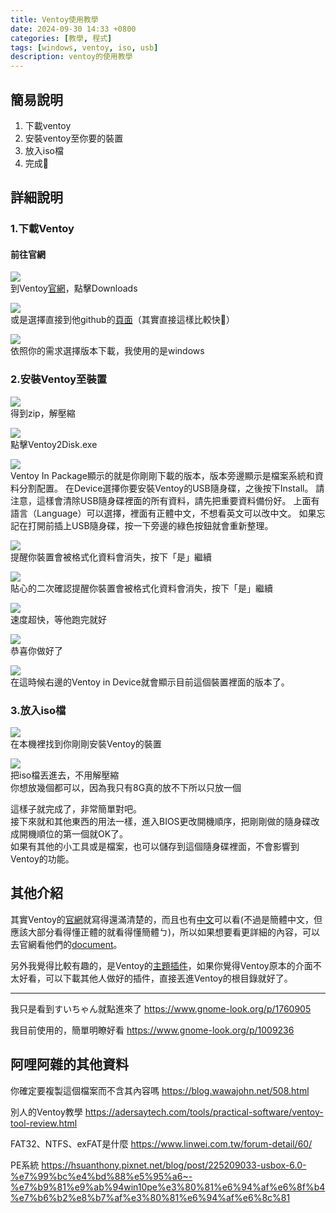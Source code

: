 ```yaml
---
title: Ventoy使用教學
date: 2024-09-30 14:33 +0800
categories: [教學, 程式]
tags: [windows, ventoy, iso, usb]
description: ventoy的使用教學
---
```


## 簡易說明
1. 下載ventoy
2. 安裝ventoy至你要的裝置
3. 放入iso檔
4. 完成:tada:

## 詳細說明
### 1.下載Ventoy
#### 前往官網
![](https://i.imgur.com/7klQ3ZY.png)<br>
到Ventoy[官網](https://www.ventoy.net/en/index.html)，點擊Downloads

![](https://i.imgur.com/hBlEZvz.png)<br>
或是選擇直接到他github的[頁面](https://github.com/ventoy/Ventoy/releases)（其實直接這樣比較快:poop:）

![](https://i.imgur.com/UxhslxN.png)<br>
依照你的需求選擇版本下載，我使用的是windows

### 2.安裝Ventoy至裝置
![](https://i.imgur.com/vBcUMsB.png)<br>
得到zip，解壓縮

![](https://i.imgur.com/bdMXqy5.png)<br>
點擊Ventoy2Disk.exe

![](https://i.imgur.com/VLteGZ4.png)<br>
Ventoy In Package顯示的就是你剛剛下載的版本，版本旁邊顯示是檔案系統和資料分割配置。
在Device選擇你要安裝Ventoy的USB隨身碟，之後按下Install。
請注意，這樣會清除USB隨身碟裡面的所有資料，請先把重要資料備份好。
上面有語言（Language）可以選擇，裡面有正體中文，不想看英文可以改中文。
如果忘記在打開前插上USB隨身碟，按一下旁邊的綠色按鈕就會重新整理。

![](https://i.imgur.com/W5R1aId.png)<br>
提醒你裝置會被格式化資料會消失，按下「是」繼續

![](https://i.imgur.com/oyNNRNE.png)<br>
貼心的二次確認提醒你裝置會被格式化資料會消失，按下「是」繼續

![](https://i.imgur.com/zleZU2B.png)<br>
速度超快，等他跑完就好

![](https://i.imgur.com/rJuq89H.png)<br>
恭喜你做好了

![](https://i.imgur.com/t3NgAWx.png)<br>
在這時候右邊的Ventoy in Device就會顯示目前這個裝置裡面的版本了。

### 3.放入iso檔
![](https://i.imgur.com/W8lHvZk.png)<br>
在本機裡找到你剛剛安裝Ventoy的裝置

![](https://i.imgur.com/OZ6BUd8.png)<br>
把iso檔丟進去，不用解壓縮\
你想放幾個都可以，因為我只有8G真的放不下所以只放一個

這樣子就完成了，非常簡單對吧。\
接下來就和其他東西的用法一樣，進入BIOS更改開機順序，把剛剛做的隨身碟改成開機順位的第一個就OK了。\
如果有其他的小工具或是檔案，也可以儲存到這個隨身碟裡面，不會影響到Ventoy的功能。

## 其他介紹
其實Ventoy的[官網](https://www.ventoy.net/en/index.html)就寫得還滿清楚的，而且也有[中文](https://www.ventoy.net/cn/index.html)可以看(不過是簡體中文，但應該大部分看得懂正體的就看得懂簡體ㄅ)，所以如果想要看更詳細的內容，可以去官網看他們的[document](https://www.ventoy.net/en/doc_news.html)。

另外我覺得比較有趣的，是Ventoy的[主題插件](https://www.ventoy.net/en/plugin_theme.html)，如果你覺得Ventoy原本的介面不太好看，可以下載其他人做好的插件，直接丟進Ventoy的根目錄就好了。

---

我只是看到すいちゃん就點進來了
<https://www.gnome-look.org/p/1760905>

我目前使用的，簡單明瞭好看
<https://www.gnome-look.org/p/1009236>


## 阿哩阿雜的其他資料
你確定要複製這個檔案而不含其內容嗎
<https://blog.wawajohn.net/508.html>

別人的Ventoy教學
<https://adersaytech.com/tools/practical-software/ventoy-tool-review.html>

FAT32、NTFS、exFAT是什麼
<https://www.linwei.com.tw/forum-detail/60/>

PE系統
<https://hsuanthony.pixnet.net/blog/post/225209033-usbox-6.0-%e7%99%bc%e4%bd%88%e5%95%a6~-%e7%b9%81%e9%ab%94win10pe%e3%80%81%e6%94%af%e6%8f%b4%e7%b6%b2%e8%b7%af%e3%80%81%e6%94%af%e6%8c%81>